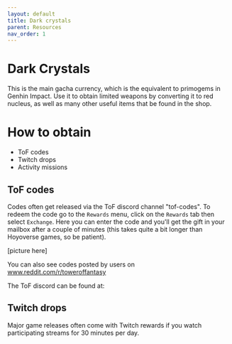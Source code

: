 ```yaml
---
layout: default
title: Dark crystals
parent: Resources
nav_order: 1
---
```


# Dark Crystals
This is the main gacha currency, which is the equivalent to primogems in Genhin Impact. Use it to obtain limited weapons by converting it to red nucleus, as well as many other useful items that be found in the shop.

# How to obtain
- ToF codes
- Twitch drops
- Activity missions

## ToF codes
Codes often get released via the ToF discord channel "tof-codes". To redeem the code go to the `Rewards` menu, click on the `Rewards` tab then select `Exchange`. Here you can enter the code and you'll get the gift in your mailbox after a couple of minutes (this takes quite a bit longer than Hoyoverse games, so be patient).

[picture here]

You can also see codes posted by users on www.reddit.com/r/toweroffantasy

The ToF discord can be found at:

## Twitch drops
Major game releases often come with Twitch rewards if you watch participating streams for 30 minutes per day.
